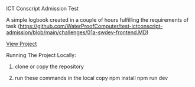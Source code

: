 ICT Conscript Admission Test

A simple logbook created in a couple of hours fulfilling the requirements of task (https://github.com/WaterProofComputer/test-ictconscript-admission/blob/main/challenges/01a-swdev-frontend.MD)

[View Project](https://waterproofcomputer.github.io/test-ictconscript-admission/)

Running The Project Locally:

1. clone or copy the repository

2. run these commands in the local copy
npm install
npm run dev
